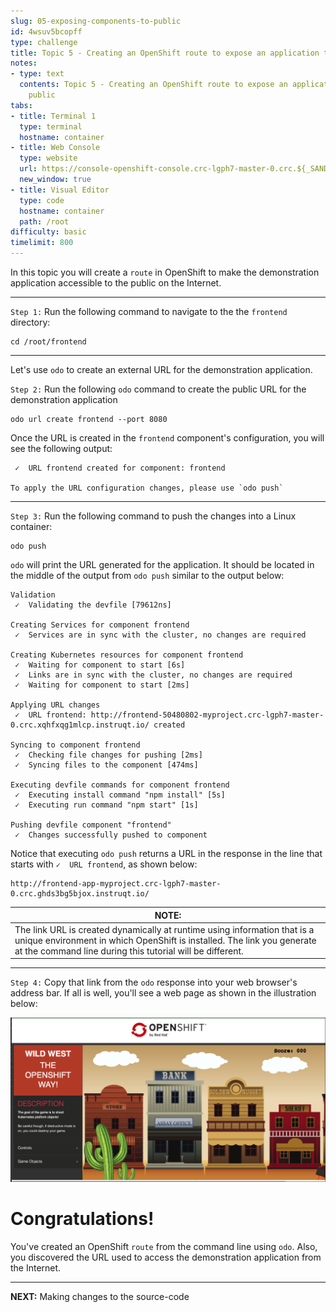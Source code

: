 ```yaml
---
slug: 05-exposing-components-to-public
id: 4wsuv5bcopff
type: challenge
title: Topic 5 - Creating an OpenShift route to expose an application to the public
notes:
- type: text
  contents: Topic 5 - Creating an OpenShift route to expose an application to the
    public
tabs:
- title: Terminal 1
  type: terminal
  hostname: container
- title: Web Console
  type: website
  url: https://console-openshift-console.crc-lgph7-master-0.crc.${_SANDBOX_ID}.instruqt.io
  new_window: true
- title: Visual Editor
  type: code
  hostname: container
  path: /root
difficulty: basic
timelimit: 800
---
```

In this topic you will create a `route` in OpenShift to make the demonstration application accessible to the public on the Internet.

----

`Step 1:` Run the following command to navigate to the the `frontend` directory:

```
cd /root/frontend
```

----

Let's use `odo` to create an external URL for the demonstration application.

`Step 2:` Run the following `odo` command to create the public URL for the demonstration application

```
odo url create frontend --port 8080
```

Once the URL is created in the `frontend` component's configuration, you will see the following output:

```
 ✓  URL frontend created for component: frontend

To apply the URL configuration changes, please use `odo push`
```

----

`Step 3:`  Run the following command to push the changes into a Linux container:

```
odo push
```

`odo` will print the URL generated for the application. It should be located in the middle of the output from `odo push` similar to the output below:

```
Validation
 ✓  Validating the devfile [79612ns]

Creating Services for component frontend
 ✓  Services are in sync with the cluster, no changes are required

Creating Kubernetes resources for component frontend
 ✓  Waiting for component to start [6s]
 ✓  Links are in sync with the cluster, no changes are required
 ✓  Waiting for component to start [2ms]

Applying URL changes
 ✓  URL frontend: http://frontend-50480802-myproject.crc-lgph7-master-0.crc.xqhfxqg1mlcp.instruqt.io/ created

Syncing to component frontend
 ✓  Checking file changes for pushing [2ms]
 ✓  Syncing files to the component [474ms]

Executing devfile commands for component frontend
 ✓  Executing install command "npm install" [5s]
 ✓  Executing run command "npm start" [1s]

Pushing devfile component "frontend"
 ✓  Changes successfully pushed to component
```

Notice that executing `odo push` returns a URL in the response in the line that starts with `✓  URL frontend`, as shown below:

```
http://frontend-app-myproject.crc-lgph7-master-0.crc.ghds3bg5bjox.instruqt.io/
```

|NOTE:|
|----|
|The link URL is created dynamically at runtime using information that is a unique environment in which OpenShift is installed. The link you generate at the command line during this tutorial will be different.|

----

`Step 4:`  Copy that link  from the  `odo` response into your web browser's address bar. If all is well, you'll see a web page as shown in the illustration below:

![Wild West UI](../assets/wild-west.png)

# Congratulations!

 You've created an OpenShift `route` from the command line using `odo`. Also, you discovered the URL used to access the demonstration application from the Internet.

----

**NEXT:** Making changes to the source-code
